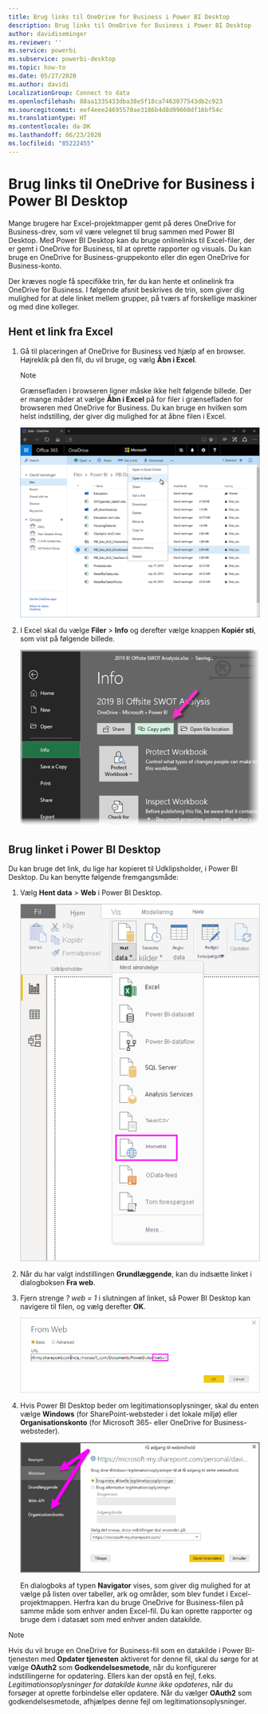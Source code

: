 ```yaml
---
title: Brug links til OneDrive for Business i Power BI Desktop
description: Brug links til OneDrive for Business i Power BI Desktop
author: davidiseminger
ms.reviewer: ''
ms.service: powerbi
ms.subservice: powerbi-desktop
ms.topic: how-to
ms.date: 05/27/2020
ms.author: davidi
LocalizationGroup: Connect to data
ms.openlocfilehash: 88aa1335433dba38e5f18ca7463077543db2c923
ms.sourcegitcommit: eef4eee24695570ae3186b4d8d99660df16bf54c
ms.translationtype: HT
ms.contentlocale: da-DK
ms.lasthandoff: 06/23/2020
ms.locfileid: "85222455"
---
```

# <a name="use-onedrive-for-business-links-in-power-bi-desktop"></a>Brug links til OneDrive for Business i Power BI Desktop
Mange brugere har Excel-projektmapper gemt på deres OneDrive for Business-drev, som vil være velegnet til brug sammen med Power BI Desktop. Med Power BI Desktop kan du bruge onlinelinks til Excel-filer, der er gemt i OneDrive for Business, til at oprette rapporter og visuals. Du kan bruge en OneDrive for Business-gruppekonto eller din egen OneDrive for Business-konto.

Der kræves nogle få specifikke trin, før du kan hente et onlinelink fra OneDrive for Business. I følgende afsnit beskrives de trin, som giver dig mulighed for at dele linket mellem grupper, på tværs af forskellige maskiner og med dine kolleger.

## <a name="get-a-link-from-excel"></a>Hent et link fra Excel
1. Gå til placeringen af OneDrive for Business ved hjælp af en browser. Højreklik på den fil, du vil bruge, og vælg **Åbn i Excel**.
   
   > [!NOTE]
   > Grænsefladen i browseren ligner måske ikke helt følgende billede. Der er mange måder at vælge **Åbn i Excel** på for filer i grænsefladen for browseren med OneDrive for Business. Du kan bruge en hvilken som helst indstilling, der giver dig mulighed for at åbne filen i Excel.
   
   ![](media/desktop-use-onedrive-business-links/odb-links_02.png)

2. I Excel skal du vælge **Filer** > **Info** og derefter vælge knappen **Kopiér sti**, som vist på følgende billede.
   
   ![](media/desktop-use-onedrive-business-links/onedrive-copy-path.png)

## <a name="use-the-link-in-power-bi-desktop"></a>Brug linket i Power BI Desktop
Du kan bruge det link, du lige har kopieret til Udklipsholder, i Power BI Desktop. Du kan benytte følgende fremgangsmåde:

1. Vælg **Hent data** > **Web** i Power BI Desktop.
   
   ![](media/desktop-use-onedrive-business-links/power-bi-web-link-onedrive.png)
2. Når du har valgt indstillingen **Grundlæggende**, kan du indsætte linket i dialogboksen **Fra web**.
3. Fjern strenge *? web = 1* i slutningen af linket, så Power BI Desktop kan navigere til filen, og vælg derefter **OK**.
   
    ![](media/desktop-use-onedrive-business-links/power-bi-web-link-confirmation.png) 
4. Hvis Power BI Desktop beder om legitimationsoplysninger, skal du enten vælge **Windows** (for SharePoint-websteder i det lokale miljø) eller **Organisationskonto** (for Microsoft 365- eller OneDrive for Business-websteder).
   
   ![](media/desktop-use-onedrive-business-links/odb-links_06.png)

   En dialogboks af typen **Navigator** vises, som giver dig mulighed for at vælge på listen over tabeller, ark og områder, som blev fundet i Excel-projektmappen. Herfra kan du bruge OneDrive for Business-filen på samme måde som enhver anden Excel-fil. Du kan oprette rapporter og bruge dem i datasæt som med enhver anden datakilde.

> [!NOTE]
> Hvis du vil bruge en OneDrive for Business-fil som en datakilde i Power BI-tjenesten med **Opdater tjenesten** aktiveret for denne fil, skal du sørge for at vælge **OAuth2** som **Godkendelsesmetode**, når du konfigurerer indstillingerne for opdatering. Ellers kan der opstå en fejl, f.eks. *Legitimationsoplysninger for datakilde kunne ikke opdateres*, når du forsøger at oprette forbindelse eller opdatere. Når du vælger **OAuth2** som godkendelsesmetode, afhjælpes denne fejl om legitimationsoplysninger.
> 
> 

